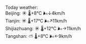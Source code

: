 Today weather:  
Beijing: ☀️   🌡️+8°C 🌬️↓4km/h  
Tianjin: ☀️   🌡️+17°C 🌬️↗11km/h  
Shijiazhuang: ☀️   🌡️+12°C 🌬️→11km/h  
Tangshan: ⛅️  🌡️+8°C 🌬️←9km/h  
